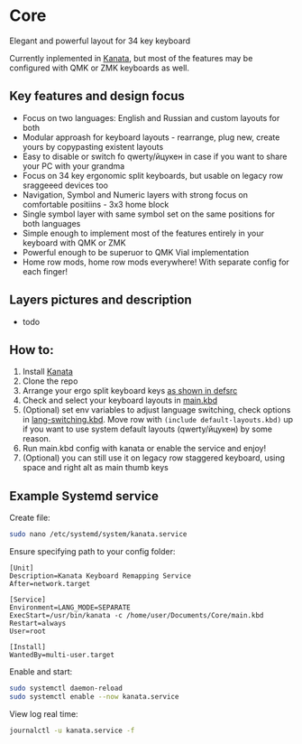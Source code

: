 # Core

Elegant and powerful layout for 34 key keyboard

Currently inplemented in [Kanata](https://github.com/jtroo/kanata), but most of the features may be configured with QMK or ZMK keyboards as well.

## Key features and design focus

- Focus on two languages: English and Russian and custom layouts for both
- Modular approash for keyboard layouts - rearrange, plug new, create yours by copypasting existent layouts
- Easy to disable or switch fo qwerty/йцукен in case if you want to share your PC with your grandma
- Focus on 34 key ergonomic split keyboards, but usable on legacy row sraggeeed devices too
- Navigation, Symbol and Numeric layers with strong focus on comfortable positiins - 3x3 home block
- Single symbol layer with same symbol set on the same positions for both languages
- Simple enough to implement most of the features entirely in your keyboard with QMK or ZMK
- Powerful enough to be superuor to QMK Vial implementation
- Home row mods, home row mods everywhere! With separate config for each finger!

## Layers pictures and description

- todo

## How to:

1. Install [Kanata](https://github.com/jtroo/kanata)
2. Clone the repo
3. Arrange your ergo split keyboard keys [as shown in defsrc](main.kbd#L2-L5)
4. Check and select your keyboard layouts in [main.kbd](main.kbd)
5. (Optional) set env variables to adjust language switching, check options in [lang-switching.kbd](lang-switching.kbd). Move row with `(include default-layouts.kbd)` up if you want to use system default layouts (qwerty/йцукен) by some reason.
6. Run main.kbd config with kanata or enable the service and enjoy!
7. (Optional) you can still use it on legacy row staggered keyboard, using space and right alt as main thumb keys

## Example Systemd service

Create file:

```bash
sudo nano /etc/systemd/system/kanata.service
```

Ensure specifying path to your config folder:

```
[Unit]
Description=Kanata Keyboard Remapping Service
After=network.target

[Service]
Environment=LANG_MODE=SEPARATE
ExecStart=/usr/bin/kanata -c /home/user/Documents/Core/main.kbd
Restart=always
User=root

[Install]
WantedBy=multi-user.target
```

Enable and start:

```bash
sudo systemctl daemon-reload
sudo systemctl enable --now kanata.service
```

View log real time:

```bash
journalctl -u kanata.service -f
```
